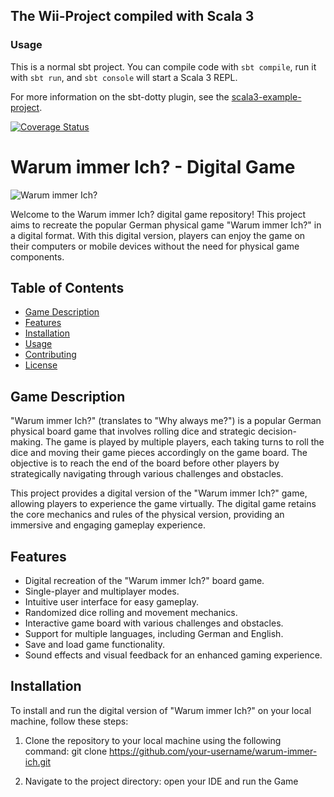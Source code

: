 ## The Wii-Project compiled with Scala 3

### Usage

This is a normal sbt project. You can compile code with `sbt compile`, run it with `sbt run`, and `sbt console` will start a Scala 3 REPL.

For more information on the sbt-dotty plugin, see the
[scala3-example-project](https://github.com/scala/scala3-example-project/blob/main/README.md).


[![Coverage Status](https://coveralls.io/repos/github/willstef95/warum_immer_ich/badge.svg?branch=master)](https://coveralls.io/github/willstef95/warum_immer_ich?branch=master)


# Warum immer Ich? - Digital Game

![Warum immer Ich?](game_screenshot.png)

Welcome to the Warum immer Ich? digital game repository! This project aims to recreate the popular German physical game "Warum immer Ich?" in a digital format. With this digital version, players can enjoy the game on their computers or mobile devices without the need for physical game components.

## Table of Contents
- [Game Description](#game-description)
- [Features](#features)
- [Installation](#installation)
- [Usage](#usage)
- [Contributing](#contributing)
- [License](#license)

## Game Description
"Warum immer Ich?" (translates to "Why always me?") is a popular German physical board game that involves rolling dice and strategic decision-making. The game is played by multiple players, each taking turns to roll the dice and moving their game pieces accordingly on the game board. The objective is to reach the end of the board before other players by strategically navigating through various challenges and obstacles.

This project provides a digital version of the "Warum immer Ich?" game, allowing players to experience the game virtually. The digital game retains the core mechanics and rules of the physical version, providing an immersive and engaging gameplay experience.

## Features
- Digital recreation of the "Warum immer Ich?" board game.
- Single-player and multiplayer modes.
- Intuitive user interface for easy gameplay.
- Randomized dice rolling and movement mechanics.
- Interactive game board with various challenges and obstacles.
- Support for multiple languages, including German and English.
- Save and load game functionality.
- Sound effects and visual feedback for an enhanced gaming experience.

## Installation
To install and run the digital version of "Warum immer Ich?" on your local machine, follow these steps:

1. Clone the repository to your local machine using the following command:
git clone https://github.com/your-username/warum-immer-ich.git

2. Navigate to the project directory:
open your IDE and run the Game
